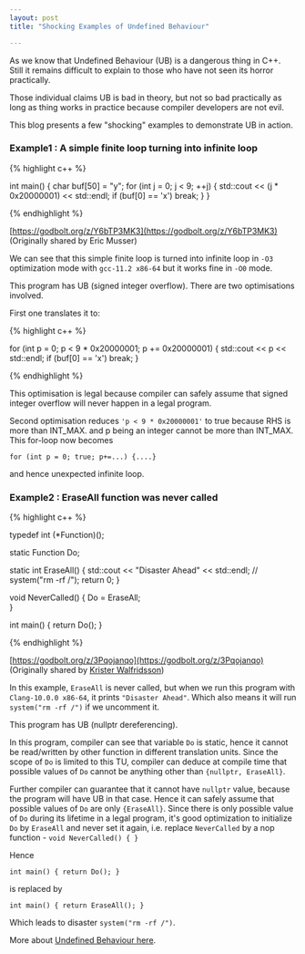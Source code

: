 ```yaml
---
layout: post
title: "Shocking Examples of Undefined Behaviour"

---
```


As we know that Undefined Behaviour (UB) is a dangerous thing in C++. Still it remains difficult to explain to those who have not seen its horror practically.

Those individual claims UB is bad in theory, but not so bad practically as long as thing works in practice because compiler developers are not evil.

This blog presents a few "shocking" examples to demonstrate UB in action.

### Example1 : A simple finite loop turning into infinite loop

{% highlight c++ %}

int main() {
  char buf[50] = "y";
  for (int j = 0; j < 9; ++j) {
    std::cout << (j * 0x20000001) << std::endl;
    if (buf[0] == 'x') break;
  }
}

{% endhighlight %}

[https://godbolt.org/z/Y6bTP3MK3](https://godbolt.org/z/Y6bTP3MK3) (Originally shared by Eric Musser)

We can see that this simple finite loop is turned into infinite loop in `-O3` optimization mode with `gcc-11.2 x86-64` but it works fine in `-O0` mode.

This program has UB (signed integer overflow). There are two optimisations involved.

First one translates it to:

{% highlight c++ %}

for (int p = 0; p < 9 * 0x20000001; p += 0x20000001) {
  std::cout << p << std::endl;
  if (buf[0] == 'x') break;
}

{% endhighlight %}

This optimisation is legal because compiler can safely assume that signed integer overflow will never happen in a legal program.

Second optimisation reduces `'p < 9 * 0x20000001'` to true because RHS is more than INT_MAX. and p being an integer cannot be more than INT_MAX. This for-loop now becomes

`for (int p = 0; true; p+=...) {....}`

and hence unexpected infinite loop.

### Example2 : EraseAll function was never called

{% highlight c++ %}

typedef int (*Function)();

static Function Do;

static int EraseAll() {
  std::cout << "Disaster Ahead" << std::endl;
  // system("rm -rf /");
  return 0;
}

void NeverCalled() {
  Do = EraseAll;  
}

int main() {
  return Do();
}

{% endhighlight %}

[https://godbolt.org/z/3Pqojanqo](https://godbolt.org/z/3Pqojanqo) (Originally shared by [Krister Walfridsson](https://kristerw.blogspot.com/2017/09/follow-up-on-why-undefined-behavior-may.html))

In this example, `EraseAll` is never called, but when we run this program with `Clang-10.0.0 x86-64`, it prints `"Disaster Ahead"`. Which also means it will run `system("rm -rf /")` if we uncomment it.

This program has UB (nullptr dereferencing).

In this program, compiler can see that variable `Do` is static, hence it cannot be read/written by other function in different translation units. Since the scope of `Do` is limited to this TU, compiler can deduce at compile time that possible values of `Do` cannot be anything other than `{nullptr, EraseAll}`.

Further compiler can guarantee that it cannot have `nullptr` value, because the program will have UB in that case. Hence it can safely assume that possible values of `Do` are only `{EraseAll}`. Since there is only possible value of `Do` during its lifetime in a legal program, it's good optimization to initialize `Do` by `EraseAll` and never set it again, i.e. replace `NeverCalled` by a nop function - `void NeverCalled() { }`

Hence 

`int main() { return Do(); }`

is replaced by

`int main() { return EraseAll(); }`

Which leads to disaster `system("rm -rf /")`.


More about [Undefined Behaviour here](https://mohitmv.github.io/blog/Cpp-Undefined-Behaviour-101/).


